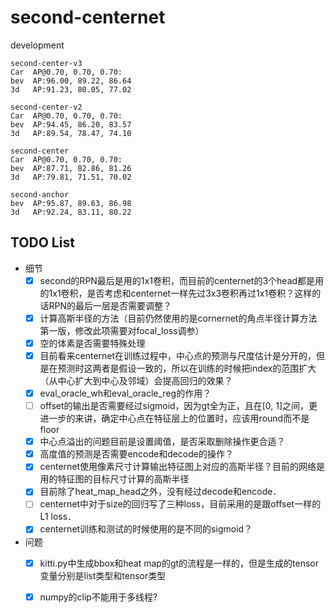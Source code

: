 # second-centernet
development
```
second-center-v3
Car  AP@0.70, 0.70, 0.70:
bev  AP:96.00, 89.22, 86.64
3d   AP:91.23, 80.05, 77.02

second-center-v2
Car  AP@0.70, 0.70, 0.70:
bev  AP:94.45, 86.20, 83.57
3d   AP:89.54, 78.47, 74.10

second-center
Car  AP@0.70, 0.70, 0.70:
bev  AP:87.71, 82.86, 81.26
3d   AP:79.81, 71.51, 70.02

second-anchor
bev  AP:95.87, 89.63, 86.98
3d   AP:92.24, 83.11, 80.22
```
## TODO List
* 细节
  - [x] second的RPN最后是用的1x1卷积，而目前的centernet的3个head都是用的1x1卷积，是否考虑和centernet一样先过3x3卷积再过1x1卷积？这样的话RPN的最后一层是否需要调整？
  - [x] 计算高斯半径的方法（目前仍然使用的是cornernet的角点半径计算方法第一版，修改此项需要对focal_loss调参）
  - [x] 空的体素是否需要特殊处理
  - [x] 目前看来centernet在训练过程中，中心点的预测与尺度估计是分开的，但是在预测时这两者是假设一致的，所以在训练的时候把index的范围扩大（从中心扩大到中心及邻域）会提高回归的效果？
  - [x] eval_oracle_wh和eval_oracle_reg的作用？
  - [ ] offset的输出是否需要经过sigmoid，因为gt全为正，且在[0, 1]之间，更进一步的来讲，确定中心点在特征层上的位置时，应该用round而不是floor
  - [x] 中心点溢出的问题目前是设置阈值，是否采取删除操作更合适？
  - [x] 高度值的预测是否需要encode和decode的操作？
  - [x] centernet使用像素尺寸计算输出特征图上对应的高斯半径？目前的网络是用的特征图的目标尺寸计算的高斯半径
  - [x] 目前除了heat_map_head之外，没有经过decode和encode．
  - [ ] centernet中对于size的回归写了三种loss，目前采用的是跟offset一样的L1 loss．
  - [x] centernet训练和测试的时候使用的是不同的sigmoid？
* 问题
  - [x] kitti.py中生成bbox和heat map的gt的流程是一样的，但是生成的tensor变量分别是list类型和tensor类型
  - [x] numpy的clip不能用于多线程?

